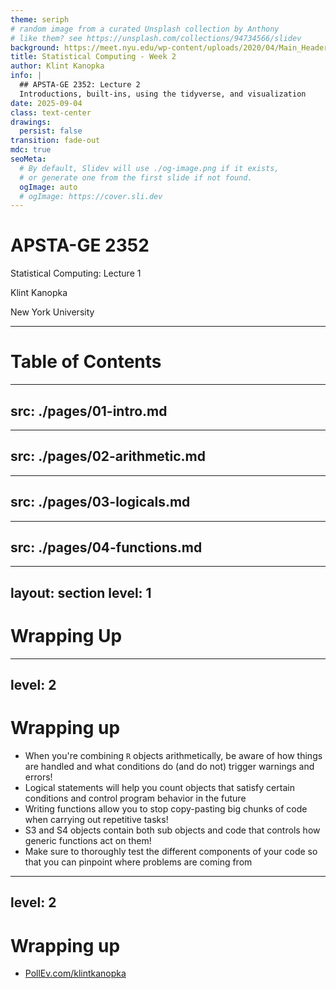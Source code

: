 ```yaml
---
theme: seriph
# random image from a curated Unsplash collection by Anthony
# like them? see https://unsplash.com/collections/94734566/slidev
background: https://meet.nyu.edu/wp-content/uploads/2020/04/Main_Header.jpg
title: Statistical Computing - Week 2
author: Klint Kanopka
info: |
  ## APSTA-GE 2352: Lecture 2
  Introductions, built-ins, using the tidyverse, and visualization
date: 2025-09-04
class: text-center
drawings:
  persist: false
transition: fade-out
mdc: true
seoMeta:
  # By default, Slidev will use ./og-image.png if it exists,
  # or generate one from the first slide if not found.
  ogImage: auto
  # ogImage: https://cover.sli.dev
---
```


# APSTA-GE 2352

Statistical Computing: Lecture 1

Klint Kanopka

New York University


---

# Table of Contents

<Toc text-sm minDepth="1" maxDepth="1" />

---
src: ./pages/01-intro.md
---

---
src: ./pages/02-arithmetic.md
---

---
src: ./pages/03-logicals.md
---

---
src: ./pages/04-functions.md
---

---
layout: section
level: 1
---

# Wrapping Up

---
level: 2
---

# Wrapping up

- When you're combining `R` objects arithmetically, be aware of how things are handled and what conditions do (and do not) trigger warnings and errors!
- Logical statements will help you count objects that satisfy certain conditions and control program behavior in the future
- Writing functions allow you to stop copy-pasting big chunks of code when carrying out repetitive tasks!
- S3 and S4 objects contain both sub objects and code that controls how generic functions act on them!
- Make sure to thoroughly test the different components of your code so that you can pinpoint where problems are coming from

---
level: 2
---

# Wrapping up

- [PollEv.com/klintkanopka](https://PollEv.com/klintkanopka)